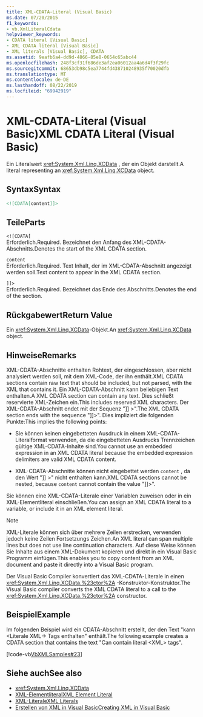 ```yaml
---
title: XML-CDATA-Literal (Visual Basic)
ms.date: 07/20/2015
f1_keywords:
- vb.XmlLiteralCdata
helpviewer_keywords:
- CDATA literal [Visual Basic]
- XML CDATA literal [Visual Basic]
- XML literals [Visual Basic], CDATA
ms.assetid: 9eafb6a4-dd9d-4866-85e8-0654c65abc44
ms.openlocfilehash: 248f3cf31f686de3af2ea06012aa4a6d4f3f29fc
ms.sourcegitcommit: 68653db98c5ea7744fd438710248935f70020dfb
ms.translationtype: MT
ms.contentlocale: de-DE
ms.lasthandoff: 08/22/2019
ms.locfileid: "69942919"
---
```

# <a name="xml-cdata-literal-visual-basic"></a><span data-ttu-id="c7c21-102">XML-CDATA-Literal (Visual Basic)</span><span class="sxs-lookup"><span data-stu-id="c7c21-102">XML CDATA Literal (Visual Basic)</span></span>
<span data-ttu-id="c7c21-103">Ein Literalwert <xref:System.Xml.Linq.XCData> , der ein Objekt darstellt.</span><span class="sxs-lookup"><span data-stu-id="c7c21-103">A literal representing an <xref:System.Xml.Linq.XCData> object.</span></span>  
  
## <a name="syntax"></a><span data-ttu-id="c7c21-104">Syntax</span><span class="sxs-lookup"><span data-stu-id="c7c21-104">Syntax</span></span>  
  
```xml  
<![CDATA[content]]>  
```  
  
## <a name="parts"></a><span data-ttu-id="c7c21-105">Teile</span><span class="sxs-lookup"><span data-stu-id="c7c21-105">Parts</span></span>  
 `<![CDATA[`  
 <span data-ttu-id="c7c21-106">Erforderlich.</span><span class="sxs-lookup"><span data-stu-id="c7c21-106">Required.</span></span> <span data-ttu-id="c7c21-107">Bezeichnet den Anfang des XML-CDATA-Abschnitts.</span><span class="sxs-lookup"><span data-stu-id="c7c21-107">Denotes the start of the XML CDATA section.</span></span>  
  
 `content`  
 <span data-ttu-id="c7c21-108">Erforderlich.</span><span class="sxs-lookup"><span data-stu-id="c7c21-108">Required.</span></span> <span data-ttu-id="c7c21-109">Text Inhalt, der im XML-CDATA-Abschnitt angezeigt werden soll.</span><span class="sxs-lookup"><span data-stu-id="c7c21-109">Text content to appear in the XML CDATA section.</span></span>  
  
 `]]>`  
 <span data-ttu-id="c7c21-110">Erforderlich.</span><span class="sxs-lookup"><span data-stu-id="c7c21-110">Required.</span></span> <span data-ttu-id="c7c21-111">Bezeichnet das Ende des Abschnitts.</span><span class="sxs-lookup"><span data-stu-id="c7c21-111">Denotes the end of the section.</span></span>  
  
## <a name="return-value"></a><span data-ttu-id="c7c21-112">Rückgabewert</span><span class="sxs-lookup"><span data-stu-id="c7c21-112">Return Value</span></span>  
 <span data-ttu-id="c7c21-113">Ein <xref:System.Xml.Linq.XCData>-Objekt.</span><span class="sxs-lookup"><span data-stu-id="c7c21-113">An <xref:System.Xml.Linq.XCData> object.</span></span>  
  
## <a name="remarks"></a><span data-ttu-id="c7c21-114">Hinweise</span><span class="sxs-lookup"><span data-stu-id="c7c21-114">Remarks</span></span>  
 <span data-ttu-id="c7c21-115">XML-CDATA-Abschnitte enthalten Rohtext, der eingeschlossen, aber nicht analysiert werden soll, mit dem XML-Code, der ihn enthält.</span><span class="sxs-lookup"><span data-stu-id="c7c21-115">XML CDATA sections contain raw text that should be included, but not parsed, with the XML that contains it.</span></span> <span data-ttu-id="c7c21-116">Ein XML-CDATA-Abschnitt kann beliebigen Text enthalten.</span><span class="sxs-lookup"><span data-stu-id="c7c21-116">A XML CDATA section can contain any text.</span></span> <span data-ttu-id="c7c21-117">Dies schließt reservierte XML-Zeichen ein.</span><span class="sxs-lookup"><span data-stu-id="c7c21-117">This includes reserved XML characters.</span></span> <span data-ttu-id="c7c21-118">Der XML-CDATA-Abschnitt endet mit der Sequenz "]] >".</span><span class="sxs-lookup"><span data-stu-id="c7c21-118">The XML CDATA section ends with the sequence "]]>".</span></span> <span data-ttu-id="c7c21-119">Dies impliziert die folgenden Punkte:</span><span class="sxs-lookup"><span data-stu-id="c7c21-119">This implies the following points:</span></span>  
  
- <span data-ttu-id="c7c21-120">Sie können keinen eingebetteten Ausdruck in einem XML-CDATA-Literalformat verwenden, da die eingebetteten Ausdrucks Trennzeichen gültige XML-CDATA-Inhalte sind.</span><span class="sxs-lookup"><span data-stu-id="c7c21-120">You cannot use an embedded expression in an XML CDATA literal because the embedded expression delimiters are valid XML CDATA content.</span></span>  
  
- <span data-ttu-id="c7c21-121">XML-CDATA-Abschnitte können nicht eingebettet werden `content` , da den Wert "]] >" nicht enthalten kann.</span><span class="sxs-lookup"><span data-stu-id="c7c21-121">XML CDATA sections cannot be nested, because `content` cannot contain the value "]]>".</span></span>  
  
 <span data-ttu-id="c7c21-122">Sie können eine XML-CDATA-Literale einer Variablen zuweisen oder in ein XML-Elementliteral einschließen.</span><span class="sxs-lookup"><span data-stu-id="c7c21-122">You can assign an XML CDATA literal to a variable, or include it in an XML element literal.</span></span>  
  
> [!NOTE]
> <span data-ttu-id="c7c21-123">XML-Literale können sich über mehrere Zeilen erstrecken, verwenden jedoch keine Zeilen Fortsetzungs Zeichen.</span><span class="sxs-lookup"><span data-stu-id="c7c21-123">An XML literal can span multiple lines but does not use line continuation characters.</span></span> <span data-ttu-id="c7c21-124">Auf diese Weise können Sie Inhalte aus einem XML-Dokument kopieren und direkt in ein Visual Basic Programm einfügen.</span><span class="sxs-lookup"><span data-stu-id="c7c21-124">This enables you to copy content from an XML document and paste it directly into a Visual Basic program.</span></span>  
  
 <span data-ttu-id="c7c21-125">Der Visual Basic Compiler konvertiert das XML-CDATA-Literale in einen <xref:System.Xml.Linq.XCData.%23ctor%2A> -Konstruktor-Konstruktor.</span><span class="sxs-lookup"><span data-stu-id="c7c21-125">The Visual Basic compiler converts the XML CDATA literal to a call to the <xref:System.Xml.Linq.XCData.%23ctor%2A> constructor.</span></span>  
  
## <a name="example"></a><span data-ttu-id="c7c21-126">Beispiel</span><span class="sxs-lookup"><span data-stu-id="c7c21-126">Example</span></span>  
 <span data-ttu-id="c7c21-127">Im folgenden Beispiel wird ein CDATA-Abschnitt erstellt, der den Text "kann \<Literale XML-> Tags enthalten" enthält.</span><span class="sxs-lookup"><span data-stu-id="c7c21-127">The following example creates a CDATA section that contains the text "Can contain literal \<XML> tags".</span></span>  
  
 [!code-vb[VbXMLSamples#23](~/samples/snippets/visualbasic/VS_Snippets_VBCSharp/VbXMLSamples/VB/XMLSamples11.vb#23)]  
  
## <a name="see-also"></a><span data-ttu-id="c7c21-128">Siehe auch</span><span class="sxs-lookup"><span data-stu-id="c7c21-128">See also</span></span>

- <xref:System.Xml.Linq.XCData>
- [<span data-ttu-id="c7c21-129">XML-Elementliteral</span><span class="sxs-lookup"><span data-stu-id="c7c21-129">XML Element Literal</span></span>](../../../visual-basic/language-reference/xml-literals/xml-element-literal.md)
- [<span data-ttu-id="c7c21-130">XML-Literale</span><span class="sxs-lookup"><span data-stu-id="c7c21-130">XML Literals</span></span>](../../../visual-basic/language-reference/xml-literals/index.md)
- [<span data-ttu-id="c7c21-131">Erstellen von XML in Visual Basic</span><span class="sxs-lookup"><span data-stu-id="c7c21-131">Creating XML in Visual Basic</span></span>](../../../visual-basic/programming-guide/language-features/xml/creating-xml.md)
